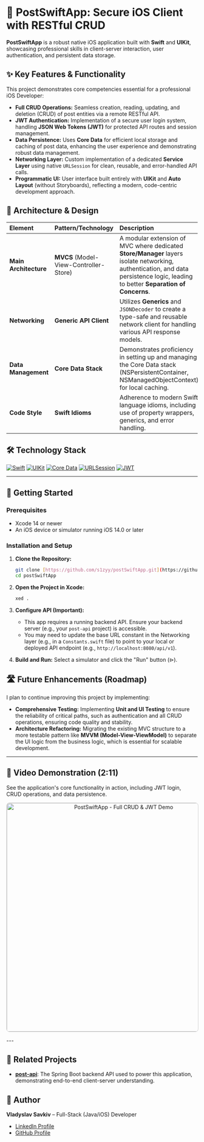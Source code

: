 # 📱 PostSwiftApp: Secure iOS Client with RESTful CRUD

**PostSwiftApp** is a robust native iOS application built with **Swift** and **UIKit**, showcasing professional skills in client-server interaction, user authentication, and persistent data storage.

## ✨ Key Features & Functionality

This project demonstrates core competencies essential for a professional iOS Developer:

* **Full CRUD Operations:** Seamless creation, reading, updating, and deletion (CRUD) of post entities via a remote RESTful API.
* **JWT Authentication:** Implementation of a secure user login system, handling **JSON Web Tokens (JWT)** for protected API routes and session management.
* **Data Persistence:** Uses **Core Data** for efficient local storage and caching of post data, enhancing the user experience and demonstrating robust data management.
* **Networking Layer:** Custom implementation of a dedicated **Service Layer** using native `URLSession` for clean, reusable, and error-handled API calls.
* **Programmatic UI:** User interface built entirely with **UIKit** and **Auto Layout** (without Storyboards), reflecting a modern, code-centric development approach.

## 📐 Architecture & Design

| Element | Pattern/Technology | Description |
| :--- | :--- | :--- |
| **Main Architecture** | **MVCS** (Model-View-Controller-Store) | A modular extension of MVC where dedicated **Store/Manager** layers isolate networking, authentication, and data persistence logic, leading to better **Separation of Concerns**. |
| **Networking** | **Generic API Client** | Utilizes **Generics** and `JSONDecoder` to create a type-safe and reusable network client for handling various API response models. |
| **Data Management** | **Core Data Stack** | Demonstrates proficiency in setting up and managing the Core Data stack (NSPersistentContainer, NSManagedObjectContext) for local caching. |
| **Code Style** | **Swift Idioms** | Adherence to modern Swift language idioms, including use of property wrappers, generics, and error handling. |

## 🛠️ Technology Stack

[![Swift](https://img.shields.io/badge/Swift-5.0%2B-FA7343?style=for-the-badge&logo=swift&logoColor=white)](https://www.swift.org)
[![UIKit](https://img.shields.io/badge/UIKit-iOS%2014%2B-blueviolet?style=for-the-badge&logo=apple&logoColor=white)](https://developer.apple.com/documentation/uikit)
[![Core Data](https://img.shields.io/badge/Core%20Data-Persistence-4a90e2?style=for-the-badge&logo=apple&logoColor=white)](https://developer.apple.com/documentation/coredata)
[![URLSession](https://img.shields.io/badge/Networking-URLSession-007AFF?style=for-the-badge&logo=apple&logoColor=white)](https://developer.apple.com/documentation/foundation/urlsession)
[![JWT](https://img.shields.io/badge/Security-JWT-F05340?style=for-the-badge)](https://jwt.io/)

---

## 🚀 Getting Started

### Prerequisites

* Xcode 14 or newer
* An iOS device or simulator running iOS 14.0 or later

### Installation and Setup

1.  **Clone the Repository:**

    ```bash
    git clone [https://github.com/s1zyy/postSwiftApp.git](https://github.com/s1zyy/postSwiftApp.git)
    cd postSwiftApp
    ```

2.  **Open the Project in Xcode:**

    ```bash
    xed .
    ```

3.  **Configure API (Important):**
    * This app requires a running backend API. Ensure your backend server (e.g., your `post-api` project) is accessible.
    * You may need to update the base URL constant in the Networking layer (e.g., in a `Constants.swift` file) to point to your local or deployed API endpoint (e.g., `http://localhost:8080/api/v1`).

4.  **Build and Run:** Select a simulator and click the "Run" button ($\triangleright$).

## 🛣️ Future Enhancements (Roadmap)

I plan to continue improving this project by implementing:

* **Comprehensive Testing:** Implementing **Unit and UI Testing** to ensure the reliability of critical paths, such as authentication and all CRUD operations, ensuring code quality and stability.
* **Architecture Refactoring:** Migrating the existing MVC structure to a more testable pattern like **MVVM (Model-View-ViewModel)** to separate the UI logic from the business logic, which is essential for scalable development.

---
## 🎥 Video Demonstration (2:11)

See the application's core functionality in action, including JWT login, CRUD operations, and data persistence.

<p align="center">
    <a href="https://www.youtube.com/watch?v=sZ4cPI1NX_U" target="_blank">
        <img 
            src="https://img.youtube.com/vi/sZ4cPI1NX_U/maxresdefault.jpg" 
            alt="PostSwiftApp - Full CRUD & JWT Demo"
            width="600"
            style="border-radius: 8px; border: 1px solid #ccc;"
        />
    </a>
</p>
---

## 🔗 Related Projects

* **[post-api](https://github.com/s1zyy/post-api)**: The Spring Boot backend API used to power this application, demonstrating end-to-end client-server understanding.

## 👤 Author

**Vladyslav Savkiv** – Full-Stack (Java/iOS) Developer

* [LinkedIn Profile](https://www.linkedin.com/in/vladyslav-savkiv/)
* [GitHub Profile](https://github.com/s1zyy)
